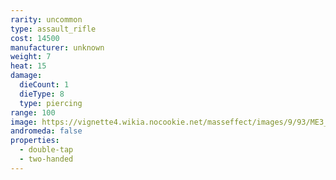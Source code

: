 ```yaml
---
rarity: uncommon
type: assault_rifle
cost: 14500
manufacturer: unknown
weight: 7
heat: 15
damage:
  dieCount: 1
  dieType: 8
  type: piercing
range: 100
image: https://vignette4.wikia.nocookie.net/masseffect/images/9/93/ME3_Mattock_Assault_Rifle.png/revision/latest?cb=20120317182842
andromeda: false
properties:
  - double-tap
  - two-handed
---
```

